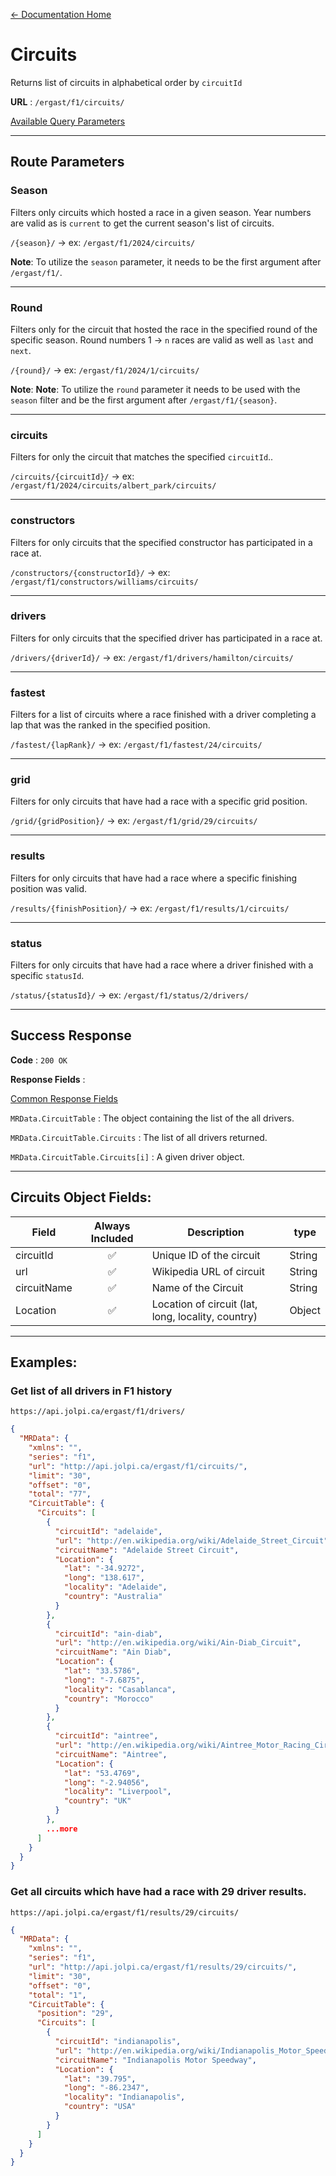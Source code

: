 [← Documentation Home](/docs/README.md)
# Circuits

Returns list of circuits in alphabetical order by `circuitId`

**URL** : `/ergast/f1/circuits/`

[Available Query Parameters](/docs/README.md#query-parameters)

---

## Route Parameters

### Season

Filters only circuits which hosted a race in a given season. Year numbers are valid as is `current` to get the current season's list of circuits.

`/{season}/` -> ex: `/ergast/f1/2024/circuits/`

**Note**: To utilize the `season` parameter, it needs to be the first argument after `/ergast/f1/`.

---

### Round

Filters only for the circuit that hosted the race in the specified round of the specific season. Round numbers 1 -> `n` races are valid as well as `last` and `next`.

`/{round}/` -> ex: `/ergast/f1/2024/1/circuits/`

**Note**: **Note**: To utilize the `round` parameter it needs to be used with the `season` filter and be the first argument after `/ergast/f1/{season}`.

---

### circuits

Filters for only the circuit that matches the specified `circuitId`..

`/circuits/{circuitId}/` -> ex: `/ergast/f1/2024/circuits/albert_park/circuits/`

---

### constructors

Filters for only circuits that the specified constructor has participated in a race at.

`/constructors/{constructorId}/` -> ex: `/ergast/f1/constructors/williams/circuits/`

---

### drivers

Filters for only circuits that the specified driver has participated in a race at.

`/drivers/{driverId}/` -> ex: `/ergast/f1/drivers/hamilton/circuits/`


---

### fastest

Filters for a list of circuits where a race finished with a driver completing a lap that was the ranked in the specified position.

`/fastest/{lapRank}/` -> ex: `/ergast/f1/fastest/24/circuits/`


---

### grid

Filters for only circuits that have had a race with a specific grid position.

`/grid/{gridPosition}/` -> ex: `/ergast/f1/grid/29/circuits/`

---

### results

Filters for only circuits that have had a race where a specific finishing position was valid.

`/results/{finishPosition}/` -> ex: `/ergast/f1/results/1/circuits/`

---

### status

Filters for only circuits that have had a race where a driver finished with a specific `statusId`.

`/status/{statusId}/` -> ex: `/ergast/f1/status/2/drivers/`

---

## Success Response

**Code** : `200 OK`

**Response Fields** :

[Common Response Fields](/docs/README.md#common-response-fields)

`MRData.CircuitTable` : The object containing the list of the all drivers.

`MRData.CircuitTable.Circuits` : The list of all drivers returned.

`MRData.CircuitTable.Circuits[i]` : A given driver object.

---

## Circuits Object Fields:

|Field|Always Included|Description|type|
|---|:---:|---|---|
|circuitId|✅|Unique ID of the circuit|String
|url|✅|Wikipedia URL of circuit|String
|circuitName|✅|Name of the Circuit|String
|Location|✅|Location of circuit (lat, long, locality, country)|Object

---

## Examples:

### Get list of all drivers in F1 history

`https://api.jolpi.ca/ergast/f1/drivers/`

```json
{
  "MRData": {
    "xmlns": "",
    "series": "f1",
    "url": "http://api.jolpi.ca/ergast/f1/circuits/",
    "limit": "30",
    "offset": "0",
    "total": "77",
    "CircuitTable": {
      "Circuits": [
        {
          "circuitId": "adelaide",
          "url": "http://en.wikipedia.org/wiki/Adelaide_Street_Circuit",
          "circuitName": "Adelaide Street Circuit",
          "Location": {
            "lat": "-34.9272",
            "long": "138.617",
            "locality": "Adelaide",
            "country": "Australia"
          }
        },
        {
          "circuitId": "ain-diab",
          "url": "http://en.wikipedia.org/wiki/Ain-Diab_Circuit",
          "circuitName": "Ain Diab",
          "Location": {
            "lat": "33.5786",
            "long": "-7.6875",
            "locality": "Casablanca",
            "country": "Morocco"
          }
        },
        {
          "circuitId": "aintree",
          "url": "http://en.wikipedia.org/wiki/Aintree_Motor_Racing_Circuit",
          "circuitName": "Aintree",
          "Location": {
            "lat": "53.4769",
            "long": "-2.94056",
            "locality": "Liverpool",
            "country": "UK"
          }
        },
        ...more
      ]
    }
  }
}
```

### Get all circuits which have had a race with 29 driver results.

`https://api.jolpi.ca/ergast/f1/results/29/circuits/`

```json
{
  "MRData": {
    "xmlns": "",
    "series": "f1",
    "url": "http://api.jolpi.ca/ergast/f1/results/29/circuits/",
    "limit": "30",
    "offset": "0",
    "total": "1",
    "CircuitTable": {
      "position": "29",
      "Circuits": [
        {
          "circuitId": "indianapolis",
          "url": "http://en.wikipedia.org/wiki/Indianapolis_Motor_Speedway",
          "circuitName": "Indianapolis Motor Speedway",
          "Location": {
            "lat": "39.795",
            "long": "-86.2347",
            "locality": "Indianapolis",
            "country": "USA"
          }
        }
      ]
    }
  }
}
```